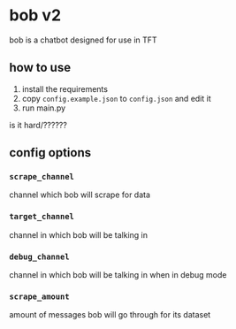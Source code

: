 # bob v2
bob is a chatbot designed for use in TFT

## how to use
1. install the requirements
2. copy `config.example.json` to `config.json` and edit it
2. run main.py

is it hard/??????

## config options
### `scrape_channel`
channel which bob will scrape for data

### `target_channel`
channel in which bob will be talking in

### `debug_channel`
channel in which bob will be talking in when in debug mode

### `scrape_amount`
amount of messages bob will go through for its dataset
